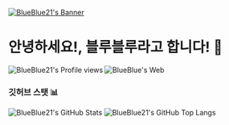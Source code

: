 [<img alt="BlueBlue21's Banner" align="center" src="https://capsule-render.vercel.app/api?type=waving&color=2477f2&height=260&section=header&text=BlueBlue21&fontColor=ffffff"/>](https://github.com/bluenoob232)

# 안녕하세요!, 블루블루라고 합니다! 👋

[<img alt="BlueBlue21's Profile views" align="left" src="https://komarev.com/ghpvc/?username=blueblue21&style=flat-square"/>](https://github.com/bluenoob232)
[<img alt="BlueBlue's Web" align="left" src="https://img.shields.io/badge/웹 사이트-클릭 해주세요!-blue?style=flat-square"/>](https://bluenoob232.github.io)

<br>

### 깃허브 스탯 📊

<div>
      <img alt="BlueBlue21's GitHub Stats" src="https://github-readme-stats.vercel.app/api?username=bluenoob232&show_icons=true&theme=react&hide_border=true&bg_color=00000000"/>
      <img align="top" alt="BlueBlue21's GitHub Top Langs" src="https://github-readme-stats.vercel.app/api/top-langs/?username=bluenoob232&show_icons=true&theme=react&layout=compact&hide_border=true&bg_color=00000000"/>
</div>

<br>
